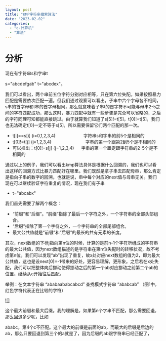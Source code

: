 ```yaml
---
layout: post
title: "KMP字符串搜索算法"
date: "2023-02-02"
categories: 
  - "c-计算机"
  - "算法"
---
```


# 分析

现在有字符串s和字串t

s="abcdefgab" t="abcdex"。

我们可以看出，两个串前五位字符分别对应相等，只在第六位失配。如果按照暴力匹配是需要依次匹配一遍。但我们通过观察可以看出，子串中六个字母各不相同，s串的首字母和t串的首字母相同，那么就意味着子串t的首字符不可能与母串2-5之间的字符匹配成功，那么这时，暴力匹配中就有一些步骤是完全可以省略的，之后的字符同理可知都能直接跳过。由于就算我们知道了s\[5\]!=t\[5\]，t\[0\]!=t\[5\]，我们也无法确定t\[0\]一定不等于s\[5\]，所以需要保留它们两个匹配的那一次。

- t\[i\]==s\[i\] (i=0,1,2,3,4)                       字符串s和字串的前5个是相同的
- t\[0\]!=t\[j\] (j=1,2,3,4)                            字串的第一个跟第2到5个是不相同的
- 可以推出：t\[0\]!=s\[j\] (j=1,2,3,4)      字串的第一个跟定跟字符串的2-5个是不相同的

通过以上的例子，我们可以看出kmp算法具体是根据什么回溯的，我们也可以看出这样的回溯方式比暴力匹配好在哪里。我们既然是拿子串去匹配母串，那么肯定是指向子串的数字的回溯，也就是说，串中每个对应的next值与母串无关。我们现在可以继续验证字符重复的情况，现在我们有子串

- t="abcabx"

我们首先需要了解两个概念：

- “前缀”和“后缀”。“前缀”指除了最后一个字符之外，一个字符串的全部头部组合。
- “后缀”指除了第一个字符之外，一个字符串的全部尾部组合。
- 最大公共值就是“前缀”和“后缀”的最长的共有元素的长度。

其次，next数组的下标j指向第n位的时候，计算的是前n-1个字符所组成的字符串的最大公共值，因为next数组描述的是字符串在第n位失配时的转移状况，故不考虑第n位。我们可以发现“ab”出现了重复，故x处对应next数组的值为2，即为最大公共值，这也是设next\[0\]=-1带来的好处，更容易理解，更形象。之后若在x处失配，我们可以把整体向后挪动使得挪动之后的第一个ab对应挪动之前第二个ab的位置，继续从c开始往后匹配。

举例：在文本字符串 “ababaababcabcd” 查找模式字符串 “ababcab” （图1中，红色字符代表正在比较的字符）

[![]](http://127.0.0.1/?attachment_id=4996)

这个最大前缀和最大后缀，我的理解是，如果第n个字串不匹配，那么需要回退，那么回退多少呢，比如

ababc，第4个c不匹配。这个最大的前缀是前面的ab，而最大的后缀是后边的ab，那么只要回退到第三个的a就是了，因为后缀的ab跟字符串已经匹配了，
